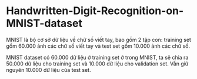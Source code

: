 # Handwritten-Digit-Recognition-on-MNIST-dataset
MNIST là bộ cơ sở dữ liệu về chữ số viết tay, bao gồm 2 tập con: training set gồm 60.000 ảnh các
chữ số viết tay và test set gồm 10.000 ảnh các chữ số.

MNIST dataset có 60.000 dữ liệu ở training set ở trong MNIST, ta sẽ chia ra 50.000 dữ
liệu cho training set và 10.000 dữ liệu cho validation set. Vẫn giữ nguyên 10.000 dữ liệu của test set.
